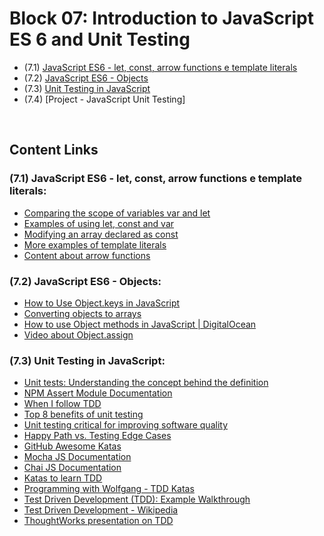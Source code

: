 # Block 07: Introduction to JavaScript ES 6 and Unit Testing
 - (7.1) [JavaScript ES6 - let, const, arrow functions e template literals](https://github.com/LeonarDev/Trybe/tree/main/Exercises/fundamentals/block_07/7.1)
 - (7.2) [JavaScript ES6 - Objects](https://github.com/LeonarDev/Trybe/tree/main/Exercises/fundamentals/block_07/7.2)
 - (7.3) [Unit Testing in JavaScript](https://github.com/LeonarDev/Trybe/tree/main/Exercises/fundamentals/block_07/7.3)
 - (7.4) [Project - JavaScript Unit Testing]

<br>

## Content Links
### (7.1) JavaScript ES6 - let, const, arrow functions e template literals:
- [Comparing the scope of variables var and let](https://www.freecodecamp.org/learn/javascript-algorithms-and-data-structures/es6/compare-scopes-of-the-var-and-let-keywords)
- [Examples of using let, const and var](https://love2dev.com/blog/javaScript-var-let-const/)
- [Modifying an array declared as const](https://www.freecodecamp.org/learn/javascript-algorithms-and-data-structures/es6/mutate-an-array-declared-with-const)
- [More examples of template literals](https://css-tricks.com/template-literals/)
- [Content about arrow functions](https://developer.mozilla.org/pt-BR/docs/Web/JavaScript/Reference/Functions/Arrow_functions)

### (7.2) JavaScript ES6 - Objects:
- [How to Use Object.keys in JavaScript](https://levelup.gitconnected.com/learn-about-object-keys-in-javascript-cf2967ba6401)
- [Converting objects to arrays](https://www.samanthaming.com/tidbits/76-converting-object-to-array/)
- [How to use Object methods in JavaScript | DigitalOcean](https://www.digitalocean.com/community/tutorials/how-to-use-object-methods-in-javascript-pt)
- [Video about Object.assign](https://www.youtube.com/watch?v=JmGJUzNsGFs)

### (7.3) Unit Testing in JavaScript:
- [Unit tests: Understanding the concept behind the definition](https://blog.paulagrangeiro.com.br/1-testes-unit%C3%A1rios-entendendo-o-conceito-por-tr%C3%A1s-da-defini%C3%A7%C3%A3o-f3a4bace71c9?gi=b17fa14d6e5)
- [NPM Assert Module Documentation](https://nodejs.org/api/assert.html)
- [When I follow TDD](https://kentcdodds.com/blog/when-i-follow-tdd)
- [Top 8 benefits of unit testing](https://dzone.com/articles/top-8-benefits-of-unit-testing)
- [Unit testing critical for improving software quality](https://searchsoftwarequality.techtarget.com/news/1265369/Unit-testing-critical-for-improving-software-quality)
- [Happy Path vs. Testing Edge Cases](https://teamtreehouse.com/library/happy-path-vs-testing-edge-cases)
- [GitHub Awesome Katas](https://github.com/gamontal/awesome-katas)
- [Mocha JS Documentation](https://mochajs.org/#installation)
- [Chai JS Documentation](https://www.chaijs.com/guide/)
- [Katas to learn TDD](https://kata-log.rocks/tdd)
- [Programming with Wolfgang - TDD Katas](https://www.programmingwithwolfgang.com/tdd-kata/)
- [Test Driven Development (TDD): Example Walkthrough](https://technologyconversations.com/2013/12/20/test-driven-development-tdd-example-walkthrough/)
- [Test Driven Development - Wikipedia](https://en.wikipedia.org/wiki/Test-driven_development)
- [ThoughtWorks presentation on TDD](https://agileindia.org/uploads/downloads/TDD.pdf)
